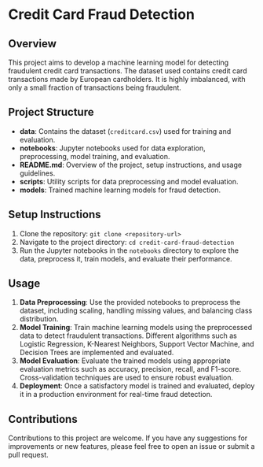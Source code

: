 # Credit Card Fraud Detection

## Overview
This project aims to develop a machine learning model for detecting fraudulent credit card transactions. The dataset used contains credit card transactions made by European cardholders. It is highly imbalanced, with only a small fraction of transactions being fraudulent.

## Project Structure
- **data**: Contains the dataset (`creditcard.csv`) used for training and evaluation.
- **notebooks**: Jupyter notebooks used for data exploration, preprocessing, model training, and evaluation.
- **README.md**: Overview of the project, setup instructions, and usage guidelines.
- **scripts**: Utility scripts for data preprocessing and model evaluation.
- **models**: Trained machine learning models for fraud detection.

## Setup Instructions
1. Clone the repository: `git clone <repository-url>`
2. Navigate to the project directory: `cd credit-card-fraud-detection`
3. Run the Jupyter notebooks in the `notebooks` directory to explore the data, preprocess it, train models, and evaluate their performance.

## Usage
1. **Data Preprocessing**: Use the provided notebooks to preprocess the dataset, including scaling, handling missing values, and balancing class distribution.
2. **Model Training**: Train machine learning models using the preprocessed data to detect fraudulent transactions. Different algorithms such as Logistic Regression, K-Nearest Neighbors, Support Vector Machine, and Decision Trees are implemented and evaluated.
3. **Model Evaluation**: Evaluate the trained models using appropriate evaluation metrics such as accuracy, precision, recall, and F1-score. Cross-validation techniques are used to ensure robust evaluation.
4. **Deployment**: Once a satisfactory model is trained and evaluated, deploy it in a production environment for real-time fraud detection.

## Contributions
Contributions to this project are welcome. If you have any suggestions for improvements or new features, please feel free to open an issue or submit a pull request.

